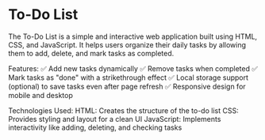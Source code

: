 # To-Do List
The To-Do List is a simple and interactive web application built using HTML, CSS, and JavaScript. It helps users organize their daily tasks by allowing them to add, delete, and mark tasks as completed.

Features:
✅ Add new tasks dynamically
✅ Remove tasks when completed
✅ Mark tasks as "done" with a strikethrough effect
✅ Local storage support (optional) to save tasks even after page refresh
✅ Responsive design for mobile and desktop

Technologies Used:
HTML: Creates the structure of the to-do list
CSS: Provides styling and layout for a clean UI
JavaScript: Implements interactivity like adding, deleting, and checking tasks

